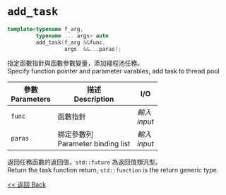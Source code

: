 # `add_task`

```c++
template<typename f_arg,
         typename ... args> auto
         add_task(f_arg &&func,
                  args  &&...paras);
```

指定函數指針與函數參數變量，添加綫程池任務。\
Specify function pointer and parameter varables, add task to thread pool

參數<br>Parameters|描述<br>Description|I/O
-|-|-
`func`|函數指針<br>|*輸入<br>input*
`paras`|綁定參數列<br>Parameter binding list|*輸入<br>input*

返回任務函數的返回值，`std::future` 為返回值類汎型。\
Return the task function return, `std::function` is the return generic type.

[<< 返回 Back](cover.md)

